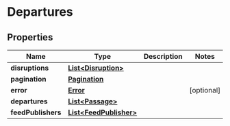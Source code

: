 
# Departures

## Properties
Name | Type | Description | Notes
------------ | ------------- | ------------- | -------------
**disruptions** | [**List&lt;Disruption&gt;**](Disruption.md) |  | 
**pagination** | [**Pagination**](Pagination.md) |  | 
**error** | [**Error**](Error.md) |  |  [optional]
**departures** | [**List&lt;Passage&gt;**](Passage.md) |  | 
**feedPublishers** | [**List&lt;FeedPublisher&gt;**](FeedPublisher.md) |  | 



